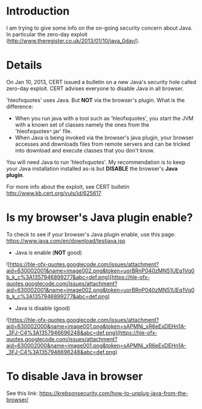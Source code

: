# Introduction #

I am trying to give some info on the on-going security concern about Java. In particular the zero-day exploit (http://www.theregister.co.uk/2013/01/10/java_0day/).

# Details #

On Jan 10, 2013, CERT issued a bulletin on a new Java's security hole called zero-day exploit. CERT advises everyone to disable Java in all browser.

'hleofxquotes' uses Java. But **NOT** via the browser's plugin. What is the difference:

  * When you run java with a tool such as 'hleofxquotes', you start the JVM with a known set of classes namely the ones from the 'hleofxquotes`*`.jar' file.
  * When Java is being invoked via the browser's java plugin, your browser accesses and downloads files from remote servers and can be tricked into download and execute classes that you don't know.

You will need Java to run 'hleofxquotes'. My recommendation is to keep your Java installation installed as-is but **DISABLE** the browser's **Java plugin**.


For more info about the exploit, see CERT bulletin http://www.kb.cert.org/vuls/id/625617


# Is my browser's Java plugin enable? #

To check to see if your browser's Java plugin enable, use this page: https://www.java.com/en/download/testjava.jsp

  * Java is enable (**NOT** good)

![https://hle-ofx-quotes.googlecode.com/issues/attachment?aid=630002001&name=image002.png&token=uorBRnP040zMN51UEq1Vq0b_k_c%3A1357946899277&abc=def.png](https://hle-ofx-quotes.googlecode.com/issues/attachment?aid=630002001&name=image002.png&token=uorBRnP040zMN51UEq1Vq0b_k_c%3A1357946899277&abc=def.png)

  * Java is disable (good)

![https://hle-ofx-quotes.googlecode.com/issues/attachment?aid=630002000&name=image001.png&token=sAPMNj_xR6eExDEHn1A-_3FJ-C4%3A1357946696248&abc=def.png](https://hle-ofx-quotes.googlecode.com/issues/attachment?aid=630002000&name=image001.png&token=sAPMNj_xR6eExDEHn1A-_3FJ-C4%3A1357946696248&abc=def.png)

# To disable Java in browser #

See this link:  https://krebsonsecurity.com/how-to-unplug-java-from-the-browser/

